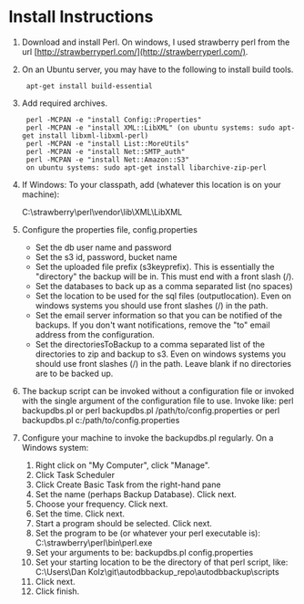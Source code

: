 Install Instructions
====================

1. Download and install Perl.  On windows, I used strawberry perl from the url [http://strawberryperl.com/](http://strawberryperl.com/).

2. On an Ubuntu server, you may have to the following to install build tools.

		apt-get install build-essential

3. Add required archives.

		perl -MCPAN -e "install Config::Properties"
		perl -MCPAN -e "install XML::LibXML" (on ubuntu systems: sudo apt-get install libxml-libxml-perl)
		perl -MCPAN -e "install List::MoreUtils"
		perl -MCPAN -e "install Net::SMTP_auth"
		perl -MCPAN -e "install Net::Amazon::S3"
		on ubuntu systems: sudo apt-get install libarchive-zip-perl

4. If Windows: To your classpath, add (whatever this location is on your machine):

	C:\strawberry\perl\vendor\lib\XML\LibXML

5. Configure the properties file, config.properties
	* Set the db user name and password
	* Set the s3 id, password, bucket name
	* Set the uploaded file prefix (s3keyprefix). This is essentially the "directory" the backup will be in.  This must end with a front slash (/).
	* Set the databases to back up as a comma separated list (no spaces)
	* Set the location to be used for the sql files (outputlocation). Even on windows systems you should use front slashes (/) in the path.
	* Set the email server information so that you can be notified of the backups.  If you don't want notifications, remove the "to" email address from the configuration.
    * Set the directoriesToBackup to a comma separated list of the directories to zip and backup to s3.  Even on windows systems you should use front slashes (/) in the path.  Leave blank if no directories are to be backed up.

6. The backup script can be invoked without a configuration file or invoked with the single argument of the configuration file to use.  Invoke like:
    perl backupdbs.pl
    or
    perl backupdbs.pl /path/to/config.properties
    or
    perl backupdbs.pl c:/path/to/config.properties
	  
7. Configure your machine to invoke the backupdbs.pl regularly.  On a Windows system:
	1. Right click on "My Computer", click "Manage".
	2. Click Task Scheduler
	3. Click Create Basic Task from the right-hand pane
	4. Set the name (perhaps Backup Database).  Click next.
	5. Choose your frequency.  Click next.
	6. Set the time.  Click next.
	7. Start a program should be selected.  Click next.
	8. Set the program to be (or whatever your perl executable is): C:\strawberry\perl\bin\perl.exe
	9. Set your arguments to be: backupdbs.pl config.properties
	10. Set your starting location to be the directory of that perl script, like: C:\Users\Dan Kolz\git\autodbbackup_repo\autodbbackup\scripts
	11. Click next.
	12. Click finish.
